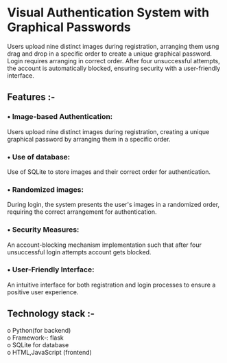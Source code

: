 # Visual Authentication System with Graphical Passwords
Users upload nine distinct images during registration, arranging them usng drag and drop in a specific order to create a unique graphical password. Login requires arranging in correct order. After four 
unsuccessful attempts, the account is automatically blocked, ensuring security with a user-friendly interface.
## Features :-
### • Image-based Authentication: 
Users upload nine distinct images during registration, creating a 
unique graphical password by arranging them in a specific order.
### • Use of database:
Use of SQLite to store images and their correct order for authentication.
### • Randomized images:
During login, the system presents the user's images in a 
randomized order, requiring the correct arrangement for authentication.
### • Security Measures: 
An account-blocking mechanism implementation such that after four 
unsuccessful login attempts account gets blocked.
### • User-Friendly Interface:
An intuitive interface for both registration and login processes to 
ensure a positive user experience.
## Technology stack :-
o Python(for backend)  
o Framework-: flask   
o SQLite for database  
o HTML,JavaScript (frontend)  
